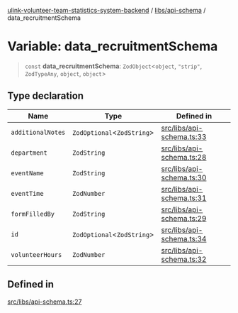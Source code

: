 [ulink-volunteer-team-statistics-system-backend](../wiki/Home) / [libs/api-schema](../wiki/libs.api-schema) / data\_recruitmentSchema

# Variable: data\_recruitmentSchema

> `const` **data\_recruitmentSchema**: `ZodObject`\<`object`, `"strip"`, `ZodTypeAny`, `object`, `object`\>

## Type declaration

| Name | Type | Defined in |
| ------ | ------ | ------ |
| `additionalNotes` | `ZodOptional`\<`ZodString`\> | [src/libs/api-schema.ts:33](https://github.com/Ulink-Volunteer-Team/statistics-system/blob/main/src/libs/api-schema.ts#L33) |
| `department` | `ZodString` | [src/libs/api-schema.ts:28](https://github.com/Ulink-Volunteer-Team/statistics-system/blob/main/src/libs/api-schema.ts#L28) |
| `eventName` | `ZodString` | [src/libs/api-schema.ts:30](https://github.com/Ulink-Volunteer-Team/statistics-system/blob/main/src/libs/api-schema.ts#L30) |
| `eventTime` | `ZodNumber` | [src/libs/api-schema.ts:31](https://github.com/Ulink-Volunteer-Team/statistics-system/blob/main/src/libs/api-schema.ts#L31) |
| `formFilledBy` | `ZodString` | [src/libs/api-schema.ts:29](https://github.com/Ulink-Volunteer-Team/statistics-system/blob/main/src/libs/api-schema.ts#L29) |
| `id` | `ZodOptional`\<`ZodString`\> | [src/libs/api-schema.ts:34](https://github.com/Ulink-Volunteer-Team/statistics-system/blob/main/src/libs/api-schema.ts#L34) |
| `volunteerHours` | `ZodNumber` | [src/libs/api-schema.ts:32](https://github.com/Ulink-Volunteer-Team/statistics-system/blob/main/src/libs/api-schema.ts#L32) |

## Defined in

[src/libs/api-schema.ts:27](https://github.com/Ulink-Volunteer-Team/statistics-system/blob/main/src/libs/api-schema.ts#L27)

